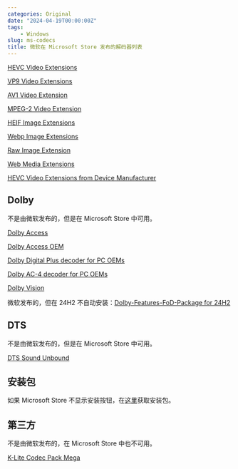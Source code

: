 ```yaml
---
categories: Original
date: "2024-04-19T00:00:00Z"
tags:
    - Windows
slug: ms-codecs
title: 微软在 Microsoft Store 发布的解码器列表
---
```


<!--https://www.codecguide.com/media_foundation_codecs.htm-->

[HEVC Video Extensions](https://apps.microsoft.com/detail/9nmzlz57r3t7?hl=en-us)

[VP9 Video Extensions](https://apps.microsoft.com/detail/9n4d0msmp0pt?hl=en-us)

[AV1 Video Extension](https://apps.microsoft.com/detail/9mvzqvxjbq9v?hl=en-us)

[MPEG-2 Video Extension](https://apps.microsoft.com/detail/9n95q1zzpmh4?hl=en-us)

[HEIF Image Extensions](https://apps.microsoft.com/detail/9pmmsr1cgpwg?hl=en-us)

[Webp Image Extensions](https://apps.microsoft.com/detail/9pg2dk419drg?hl=en-us)

[Raw Image Extension](https://apps.microsoft.com/detail/9nctdw2w1bh8?hl=en-us)

[Web Media Extensions](https://apps.microsoft.com/detail/9n5tdp8vcmhs?hl=en-us)

[HEVC Video Extensions from Device Manufacturer](https://apps.microsoft.com/detail/9n4wgh0z6vhq?hl=en-us)

## Dolby

不是由微软发布的，但是在 Microsoft Store 中可用。

[Dolby Access](https://apps.microsoft.com/store/detail/9n0866fs04w8?hl=en-us)

[Dolby Access OEM](https://apps.microsoft.com/detail/9nxrntflmptf?hl=en-US)

[Dolby Digital Plus decoder for PC OEMs](https://apps.microsoft.com/detail/9nvjqjbdkn97?hl=en-us)

[Dolby AC-4 decoder for PC OEMs](https://apps.microsoft.com/detail/9p7646qph1q0?hl=en-us)

[Dolby Vision](https://apps.microsoft.com/store/detail/9mvmz93n61t9?hl=en-us)

微软发布的，但在 24H2 不自动安装：[Dolby-Features-FoD-Package for 24H2](https://uupdump.net/getfile.php?id=567055f8-90ea-40ea-8c62-3bad6cc395ec&file=Microsoft-Windows-Dolby-Features-FoD-Package-amd64.cab)

## DTS

不是由微软发布的，但是在 Microsoft Store 中可用。

[DTS Sound Unbound](https://apps.microsoft.com/detail/9pj0nkl8mcsj?hl=en-US)

## 安装包

如果 Microsoft Store 不显示安装按钮，在[这里](https://store.rg-adguard.net/)获取安装包。

## 第三方

不是由微软发布的，在 Microsoft Store 中也不可用。

[K-Lite Codec Pack Mega](https://www.codecguide.com/download_k-lite_codec_pack_mega.htm)
